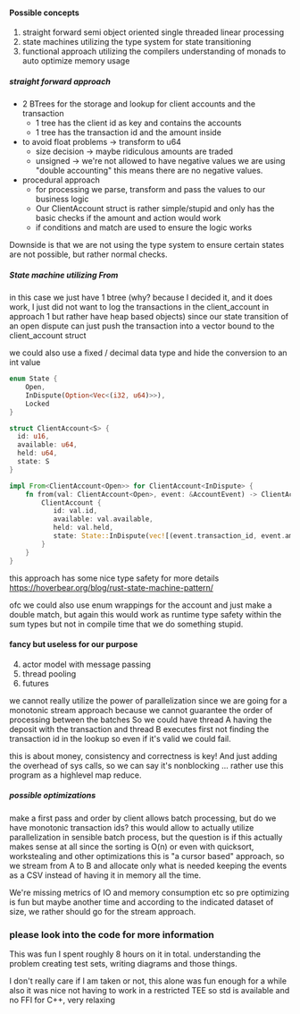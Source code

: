 #### Possible concepts

1. straight forward semi object oriented single threaded linear processing 
2. state machines utilizing the type system for state transitioning
4. functional approach utilizing the compilers understanding of monads to auto optimize memory usage

##### straight forward approach
 - 2 BTrees for the storage and lookup for client accounts and the transaction
   - 1 tree has the client id as key and contains the accounts
   - 1 tree has the transaction id and the amount inside
 - to avoid float problems -> transform to u64 
   - size decision -> maybe ridiculous amounts are traded
   - unsigned -> we're not allowed to have negative values we are using "double accounting" 
     this means there are no negative values. 
 - procedural approach
   - for processing we parse, transform and pass the values to our business logic
   - Our ClientAccount struct is rather simple/stupid and only has the basic checks 
     if the amount and action would work
   - if conditions and match are used to ensure the logic works

Downside is that we are not using the type system to ensure certain states are not possible, 
but rather normal checks.

##### State machine utilizing From

in this case we just have 1 btree (why? because I decided it, and it does work, I just did not want to log the transactions in the client_account in approach 1 but rather have heap based objects) 
since our state transition of an open dispute can just push the transaction into a vector bound to the client_account struct

we could also use a fixed / decimal data type and hide the conversion to an int value 

```rust 
enum State {
    Open,
    InDispute(Option<Vec<(i32, u64)>>),
    Locked
}

struct ClientAccount<S> {
  id: u16,
  available: u64,
  held: u64,
  state: S
}

impl From<ClientAccount<Open>> for ClientAccount<InDispute> {
    fn from(val: ClientAccount<Open>, event: &AccountEvent) -> ClientAccount<InDispute> {
        ClientAccount {
           id: val.id,
           available: val.available,
           held: val.held,
           state: State::InDispute(vec![(event.transaction_id, event.amount)])
        }
    }
}
```
this approach has some nice type safety for more details https://hoverbear.org/blog/rust-state-machine-pattern/

ofc we could also use enum wrappings for the account and just make a double match, but again 
this would work as runtime type safety within the sum types but not in compile time that we do something stupid.


#### fancy but useless for our purpose
4. actor model with message passing
5. thread pooling 
6. futures 

we cannot really utilize the power of parallelization since we are going for a monotonic
stream approach because we cannot guarantee the order of processing between the batches
So we could have thread A having the deposit with the transaction and thread B executes first not 
finding the transaction id in the lookup so even if it's valid we could fail. 

this is about money, consistency and correctness is key! 
And just adding the overhead of sys calls, so we can say it's nonblocking ... rather use this program 
as a highlevel map reduce.  

##### possible optimizations
make a first pass and order by client allows batch processing, but do we have monotonic transaction ids?
this would allow to actually utilize parallelization in sensible batch process, but the question is 
if this actually makes sense at all since the sorting is O(n) or even with quicksort, workstealing and 
other optimizations this is "a cursor based" approach, so we stream from A to B and allocate only what is needed
keeping the events as a CSV instead of having it in memory all the time.

We're missing metrics of IO and memory consumption etc so pre optimizing is fun but maybe another time 
and according to the indicated dataset of size, we rather should go for the stream approach.


### please look into the code for more information

This was fun I spent roughly 8 hours on it in total. understanding the problem creating test sets, writing diagrams 
and those things.

I don't really care if I am taken or not, this alone was fun enough for a while also it was nice not having
to work in a restricted TEE so std is available and no FFI for C++, very relaxing


